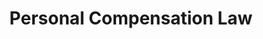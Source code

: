 ---
layout: child_layout/areas_of_practice_item
title: Personal Compensation Law
permalink: /areas-of-practice/areas-of-practice-item/
hero_image: /assets/img/content/backgrounds/bg-3.jpg
hero_options:
hero_caption_align: left
breadcrumbs: true
locational: true
---